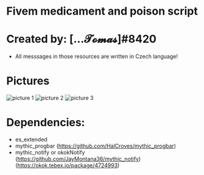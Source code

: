# Fivem medicament and poison script

# Created by: [...𝓣𝓸𝓶𝓪𝓼]#8420

- All messsages in those resources are written in Czech language!

# Pictures
![picture 1](https://user-images.githubusercontent.com/81377960/175785855-631a78e4-5068-42e1-9392-f248add843b1.png)
![picture 2](https://user-images.githubusercontent.com/81377960/175785863-ab2d626d-e852-4a3e-8d19-a2372a7c481d.png)
![picture 3](https://user-images.githubusercontent.com/81377960/175785890-949d04a7-3b40-4904-b85a-270bbd9103be.png)

# Dependencies:
- es_extended
- mythic_progbar (https://github.com/HalCroves/mythic_progbar)
- mythic_notify or okokNotify (https://github.com/JayMontana36/mythic_notify) (https://okok.tebex.io/package/4724993) 


